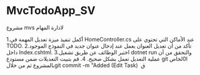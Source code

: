 # MvcTodoApp_SV
مشروع  mvs لادارة المهام 

1.أكمل تنفيذ ميزة تعديل المهمة في HomeController.cs عند الأماكن التي تحتوي على TODO.
2.تأكد من أن تعديل العنوان يعمل عند إدخال عنوان جديد في النموذج الموجود داخل Index.cshtml.
3.اختبر الوظائف عن طريق تشغيل dotnet run والتحقق من أن عملية التعديل تعمل بشكل صحيح.
4.
قم بتبيت التعديلات ضمن مستودع git ا0لخاص بالمشروع ثم من خلالgit commit -m "Added (Edit Task) 
ق
